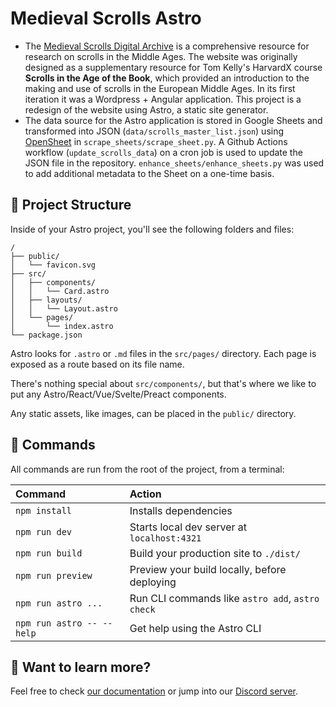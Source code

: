 # Medieval Scrolls Astro
- The [Medieval Scrolls Digital Archive](https://medievalscrolls.com/) is a comprehensive resource for research on scrolls in the Middle Ages. The website was originally designed as a supplementary resource for Tom Kelly's HarvardX course **Scrolls in the Age of the Book**, which provided an introduction to the making and use of scrolls in the European Middle Ages. In its first iteration it was a Wordpress + Angular application. This project is a redesign of the website using Astro, a static site generator.
- The data source for the Astro application is stored in Google Sheets and transformed into JSON (`data/scrolls_master_list.json`) using [OpenSheet](https://github.com/benborgers/opensheet#readme) in `scrape_sheets/scrape_sheet.py`. A Github Actions workflow (`update_scrolls_data`) on a cron job is used to update the JSON file in the repository. `enhance_sheets/enhance_sheets.py` was used to add additional metadata to the Sheet on a one-time basis.

## 🚀 Project Structure

Inside of your Astro project, you'll see the following folders and files:

```text
/
├── public/
│   └── favicon.svg
├── src/
│   ├── components/
│   │   └── Card.astro
│   ├── layouts/
│   │   └── Layout.astro
│   └── pages/
│       └── index.astro
└── package.json
```

Astro looks for `.astro` or `.md` files in the `src/pages/` directory. Each page is exposed as a route based on its file name.

There's nothing special about `src/components/`, but that's where we like to put any Astro/React/Vue/Svelte/Preact components.

Any static assets, like images, can be placed in the `public/` directory.

## 🧞 Commands

All commands are run from the root of the project, from a terminal:

| Command                   | Action                                           |
| :------------------------ | :----------------------------------------------- |
| `npm install`             | Installs dependencies                            |
| `npm run dev`             | Starts local dev server at `localhost:4321`      |
| `npm run build`           | Build your production site to `./dist/`          |
| `npm run preview`         | Preview your build locally, before deploying     |
| `npm run astro ...`       | Run CLI commands like `astro add`, `astro check` |
| `npm run astro -- --help` | Get help using the Astro CLI                     |

## 👀 Want to learn more?

Feel free to check [our documentation](https://docs.astro.build) or jump into our [Discord server](https://astro.build/chat).
